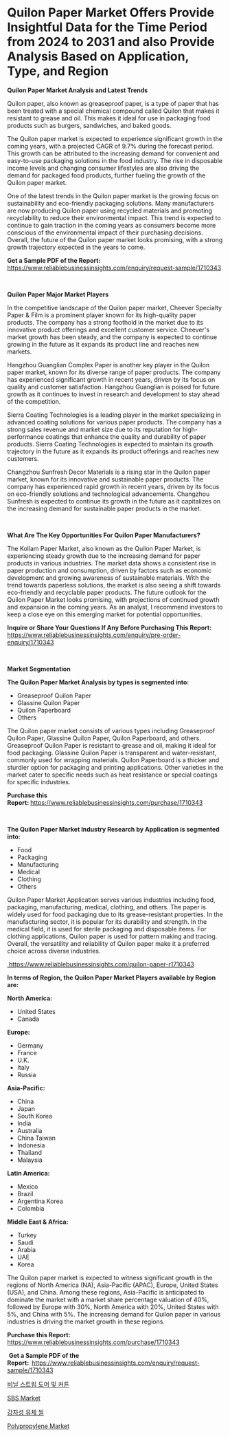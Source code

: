 <p><h1>Quilon Paper Market Offers Provide Insightful Data for the Time Period from 2024 to 2031 and also Provide Analysis Based on Application, Type, and Region</h1></p><p><strong>Quilon Paper Market Analysis and Latest Trends</strong></p>
<p><p>Quilon paper, also known as greaseproof paper, is a type of paper that has been treated with a special chemical compound called Quilon that makes it resistant to grease and oil. This makes it ideal for use in packaging food products such as burgers, sandwiches, and baked goods.</p><p>The Quilon paper market is expected to experience significant growth in the coming years, with a projected CAGR of 9.7% during the forecast period. This growth can be attributed to the increasing demand for convenient and easy-to-use packaging solutions in the food industry. The rise in disposable income levels and changing consumer lifestyles are also driving the demand for packaged food products, further fueling the growth of the Quilon paper market.</p><p>One of the latest trends in the Quilon paper market is the growing focus on sustainability and eco-friendly packaging solutions. Many manufacturers are now producing Quilon paper using recycled materials and promoting recyclability to reduce their environmental impact. This trend is expected to continue to gain traction in the coming years as consumers become more conscious of the environmental impact of their purchasing decisions. Overall, the future of the Quilon paper market looks promising, with a strong growth trajectory expected in the years to come.</p></p>
<p><strong>Get a Sample PDF of the Report:&nbsp;</strong> <a href="https://www.reliablebusinessinsights.com/enquiry/request-sample/1710343">https://www.reliablebusinessinsights.com/enquiry/request-sample/1710343</a></p>
<p>&nbsp;</p>
<p><strong>Quilon Paper Major Market Players</strong></p>
<p><p>In the competitive landscape of the Quilon paper market, Cheever Specialty Paper & Film is a prominent player known for its high-quality paper products. The company has a strong foothold in the market due to its innovative product offerings and excellent customer service. Cheever's market growth has been steady, and the company is expected to continue growing in the future as it expands its product line and reaches new markets.</p><p>Hangzhou Guanglian Complex Paper is another key player in the Quilon paper market, known for its diverse range of paper products. The company has experienced significant growth in recent years, driven by its focus on quality and customer satisfaction. Hangzhou Guanglian is poised for future growth as it continues to invest in research and development to stay ahead of the competition.</p><p>Sierra Coating Technologies is a leading player in the market specializing in advanced coating solutions for various paper products. The company has a strong sales revenue and market size due to its reputation for high-performance coatings that enhance the quality and durability of paper products. Sierra Coating Technologies is expected to maintain its growth trajectory in the future as it expands its product offerings and reaches new customers.</p><p>Changzhou Sunfresh Decor Materials is a rising star in the Quilon paper market, known for its innovative and sustainable paper products. The company has experienced rapid growth in recent years, driven by its focus on eco-friendly solutions and technological advancements. Changzhou Sunfresh is expected to continue its growth in the future as it capitalizes on the increasing demand for sustainable paper products in the market.</p></p>
<p>&nbsp;</p>
<p><strong>What Are The Key Opportunities For Quilon Paper Manufacturers?</strong></p>
<p><p>The Kollam Paper Market, also known as the Quilon Paper Market, is experiencing steady growth due to the increasing demand for paper products in various industries. The market data shows a consistent rise in paper production and consumption, driven by factors such as economic development and growing awareness of sustainable materials. With the trend towards paperless solutions, the market is also seeing a shift towards eco-friendly and recyclable paper products. The future outlook for the Quilon Paper Market looks promising, with projections of continued growth and expansion in the coming years. As an analyst, I recommend investors to keep a close eye on this emerging market for potential opportunities.</p></p>
<p><strong>Inquire or Share Your Questions If Any Before Purchasing This Report:</strong> <a href="https://www.reliablebusinessinsights.com/enquiry/pre-order-enquiry/1710343">https://www.reliablebusinessinsights.com/enquiry/pre-order-enquiry/1710343</a></p>
<p>&nbsp;</p>
<p><strong>Market Segmentation</strong></p>
<p><strong>The Quilon Paper Market Analysis by types is segmented into:</strong></p>
<p><ul><li>Greaseproof Quilon Paper</li><li>Glassine Quilon Paper</li><li>Quilon Paperboard</li><li>Others</li></ul></p>
<p><p>The Quilon paper market consists of various types including Greaseproof Quilon Paper, Glassine Quilon Paper, Quilon Paperboard, and others. Greaseproof Quilon Paper is resistant to grease and oil, making it ideal for food packaging. Glassine Quilon Paper is transparent and water-resistant, commonly used for wrapping materials. Quilon Paperboard is a thicker and sturdier option for packaging and printing applications. Other varieties in the market cater to specific needs such as heat resistance or special coatings for specific industries.</p></p>
<p><strong>Purchase this Report:&nbsp;</strong><a href="https://www.reliablebusinessinsights.com/purchase/1710343">https://www.reliablebusinessinsights.com/purchase/1710343</a></p>
<p>&nbsp;</p>
<p><strong>The Quilon Paper Market Industry Research by Application is segmented into:</strong></p>
<p><ul><li>Food</li><li>Packaging</li><li>Manufacturing</li><li>Medical</li><li>Clothing</li><li>Others</li></ul></p>
<p><p>Quilon Paper Market Application serves various industries including food, packaging, manufacturing, medical, clothing, and others. The paper is widely used for food packaging due to its grease-resistant properties. In the manufacturing sector, it is popular for its durability and strength. In the medical field, it is used for sterile packaging and disposable items. For clothing applications, Quilon paper is used for pattern making and tracing. Overall, the versatility and reliability of Quilon paper make it a preferred choice across diverse industries.</p></p>
<p><a href="https://www.reliablebusinessinsights.com/quilon-paper-r1710343">&nbsp;https://www.reliablebusinessinsights.com/quilon-paper-r1710343</a></p>
<p><strong>In terms of Region, the Quilon Paper Market Players available by Region are:</strong></p>
<p>
    <p> <strong> North America: </strong>
        <ul>
            <li>United States</li>
            <li>Canada</li>
        </ul>
        </p> 
    <p> <strong> Europe: </strong>
        <ul>
            <li>Germany</li>
            <li>France</li>
            <li>U.K.</li>
            <li>Italy</li>
            <li>Russia</li>
        </ul>
        </p> 
    <p> <strong> Asia-Pacific: </strong>
        <ul>
            <li>China</li>
            <li>Japan</li>
            <li>South Korea</li>
            <li>India</li>
            <li>Australia</li>
            <li>China Taiwan</li>
            <li>Indonesia</li>
            <li>Thailand</li>
            <li>Malaysia</li>
        </ul>
        </p> 
    <p> <strong> Latin America: </strong>
        <ul>
            <li>Mexico</li>
            <li>Brazil</li>
            <li>Argentina Korea</li>
            <li>Colombia</li>
        </ul>
        </p> 
    <p> <strong> Middle East & Africa: </strong>
        <ul>
            <li>Turkey</li>
            <li>Saudi</li>
            <li>Arabia</li>
            <li>UAE</li>
            <li>Korea</li>
        </ul>
    </p>
    </p>
<p><p>The Quilon paper market is expected to witness significant growth in the regions of North America (NA), Asia-Pacific (APAC), Europe, United States (USA), and China. Among these regions, Asia-Pacific is anticipated to dominate the market with a market share percentage valuation of 40%, followed by Europe with 30%, North America with 20%, United States with 5%, and China with 5%. The increasing demand for Quilon paper in various industries is driving the market growth in these regions.</p></p>
<p><strong>Purchase this Report: </strong><a href="https://www.reliablebusinessinsights.com/purchase/1710343">https://www.reliablebusinessinsights.com/purchase/1710343</a></p>
<p>&nbsp;<strong>Get a Sample PDF of the Report:&nbsp;&nbsp;</strong><a href="https://www.reliablebusinessinsights.com/enquiry/request-sample/1710343">https://www.reliablebusinessinsights.com/enquiry/request-sample/1710343</a></p>
<p><strong></strong></p>
<p><p><a href="https://github.com/ZacharyScthmitt4465/Market-Research-Report-List-2/blob/main/2548015118533.md">비닐 스트립 도어 및 커튼</a></p><p><a href="https://github.com/onurbayhoca1/Market-Research-Report-List-1/blob/main/sbs-market.md">SBS Market</a></p><p><a href="https://github.com/lkwggful07722/Market-Research-Report-List-2/blob/main/2913963118532.md">강자성 유체 씰</a></p><p><a href="https://github.com/liliskanaya73/Market-Research-Report-List-1/blob/main/polypropylene-market.md">Polypropylene Market</a></p></p>